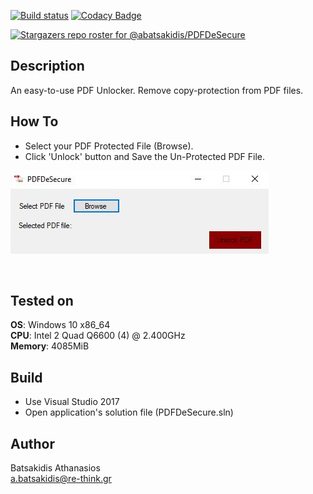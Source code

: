 [![Build status](https://ci.appveyor.com/api/projects/status/qoan7ibgh7vcd74r?svg=true)](https://ci.appveyor.com/project/abatsakidis/pdfdesecure)
[![Codacy Badge](https://app.codacy.com/project/badge/Grade/16a61ca3fda34415849d93e1f79e731d)](https://www.codacy.com/gh/abatsakidis/PDFDeSecure/dashboard?utm_source=github.com&amp;utm_medium=referral&amp;utm_content=abatsakidis/PDFDeSecure&amp;utm_campaign=Badge_Grade)

[![Stargazers repo roster for @abatsakidis/PDFDeSecure](https://reporoster.com/stars/dark/abatsakidis/PDFDeSecure)](https://github.com/abatsakidis/PDFDeSecure/stargazers)

## Description ##

An easy-to-use PDF Unlocker. Remove copy-protection from PDF files. 

## How To ##

* Select your PDF Protected File (Browse).
* Click 'Unlock' button and Save the Un-Protected PDF File. 

![Alt text](/Screenshot/screen.jpg?raw=true "MD5 Bruter")

<br>

## Tested on ##

**OS**: Windows 10 x86_64 <br>
**CPU**: Intel 2 Quad Q6600 (4) @ 2.400GHz <br>
**Memory**: 4085MiB <br>

## Build ##

* Use Visual Studio 2017<br>
* Open application's solution file (PDFDeSecure.sln)<br>

## Author ##

Batsakidis Athanasios<br>
a.batsakidis@re-think.gr
